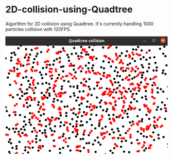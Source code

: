 # 2D-collision-using-Quadtree

Algorithm for 2D collision using Quadtree.
It's currently handling 1000 particles collision with 120FPS.

![](screenshot.png)
